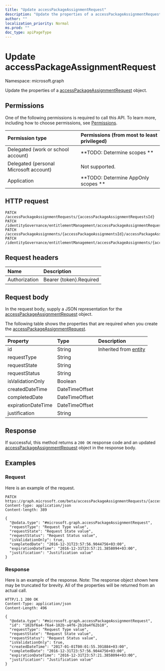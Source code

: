 ```yaml
---
title: "Update accessPackageAssignmentRequest"
description: "Update the properties of a accessPackageAssignmentRequest object."
author: ""
localization_priority: Normal
ms.prod: ""
doc_type: apiPageType
---
```


# Update accessPackageAssignmentRequest

Namespace: microsoft.graph

Update the properties of a [accessPackageAssignmentRequest](../resources/accesspackageassignmentrequest.md) object.

## Permissions
One of the following permissions is required to call this API. To learn more, including how to choose permissions, see [Permissions](/concepts/permissions-reference.md).

|Permission type|Permissions (from most to least privileged)|
|:---|:---|
|Delegated (work or school account)|**TODO: Determine scopes **|
|Delegated (personal Microsoft account)|Not supported.|
|Application|**TODO: Determine AppOnly scopes **|

## HTTP request
<!-- {
  "blockType": "ignored"
}
-->
``` http
PATCH /accessPackageAssignmentRequests/{accessPackageAssignmentRequestsId}
PATCH /identityGovernance/entitlementManagement/accessPackageAssignmentRequests/{accessPackageAssignmentRequestId}
PATCH /accessPackageAssignments/{accessPackageAssignmentsId}/accessPackageAssignmentRequests/{accessPackageAssignmentRequestId}
PATCH /identityGovernance/entitlementManagement/accessPackageAssignments/{accessPackageAssignmentId}/accessPackageAssignmentRequests/{accessPackageAssignmentRequestId}
```

## Request headers
|Name|Description|
|:---|:---|
|Authorization|Bearer {token}.Required|

## Request body
In the request body, supply a JSON representation for the [accessPackageAssignmentRequest](../resources/accesspackageassignmentrequest.md) object.

The following table shows the properties that are required when you create the [accessPackageAssignmentRequest](../resources/accesspackageassignmentrequest.md).

|Property|Type|Description|
|:---|:---|:---|
|id|String| Inherited from [entity](../resources/entity.md)|
|requestType|String||
|requestState|String||
|requestStatus|String||
|isValidationOnly|Boolean||
|createdDateTime|DateTimeOffset||
|completedDate|DateTimeOffset||
|expirationDateTime|DateTimeOffset||
|justification|String||



## Response
If successful, this method returns a `200 OK` response code and an updated [accessPackageAssignmentRequest](../resources/accesspackageassignmentrequest.md) object in the response body.

## Examples

### Request
Here is an example of the request.
<!-- {
  "blockType": "request",
  "name": "update_accesspackageassignmentrequest"
}
-->
``` http
PATCH https://graph.microsoft.com/beta/accessPackageAssignmentRequests/{accessPackageAssignmentRequestsId}
Content-type: application/json
Content-length: 389

{
  "@odata.type": "#microsoft.graph.accessPackageAssignmentRequest",
  "requestType": "Request Type value",
  "requestState": "Request State value",
  "requestStatus": "Request Status value",
  "isValidationOnly": true,
  "completedDate": "2016-12-31T23:57:56.9044756+03:00",
  "expirationDateTime": "2016-12-31T23:57:21.3858094+03:00",
  "justification": "Justification value"
}
```

### Response
Here is an example of the response. Note: The response object shown here may be truncated for brevity. All of the properties will be returned from an actual call.
<!-- {
  "blockType": "response",
  "truncated": true
}
-->
``` http
HTTP/1.1 200 OK
Content-Type: application/json
Content-Length: 496

{
  "@odata.type": "#microsoft.graph.accessPackageAssignmentRequest",
  "id": "102bf6a4-f6a4-102b-a4f6-2b10a4f62b10",
  "requestType": "Request Type value",
  "requestState": "Request State value",
  "requestStatus": "Request Status value",
  "isValidationOnly": true,
  "createdDateTime": "2017-01-01T00:01:55.391884+03:00",
  "completedDate": "2016-12-31T23:57:56.9044756+03:00",
  "expirationDateTime": "2016-12-31T23:57:21.3858094+03:00",
  "justification": "Justification value"
}
```

